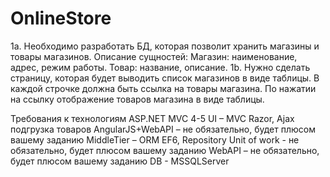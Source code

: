# OnlineStore
1a. Необходимо разработать БД, которая позволит хранить магазины и товары магазинов.
Описание сущностей:
Магазин: наименование, адрес, режим работы.
Товар: название, описание.
1b. Нужно сделать страницу, которая будет выводить список магазинов в виде таблицы. 
В каждой строчке должна быть ссылка на товары магазина. По нажатии на ссылку отображение товаров магазина в виде таблицы.
 
Требования к технологиям
ASP.NET MVC 4-5  UI – MVC Razor, Ajax подгрузка товаров
AngularJS+WebAPI – не обязательно, будет плюсом вашему заданию
MiddleTier – ORM EF6, Repository
Unit of work - не обязательно, будет плюсом вашему заданию
WebAPI – не обязательно, будет плюсом вашему заданию
DB - MSSQLServer
